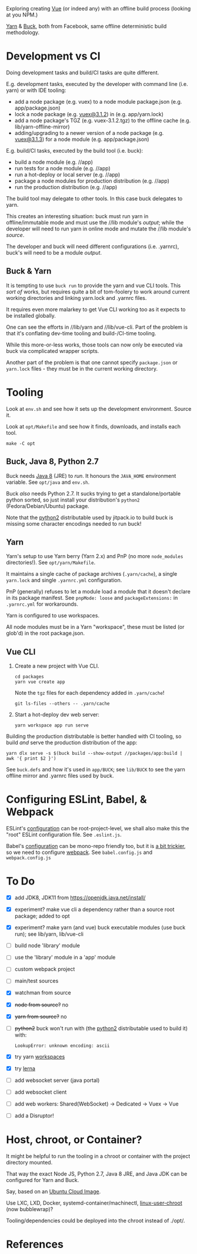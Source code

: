 
Exploring creating [Vue][6] (or indeed any) with an offline build process (looking at you NPM.) 

[Yarn][2] & [Buck][1], both from Facebook, same offline deterministic build methodology.

# Development vs CI

Doing development tasks and build/CI tasks are quite different.

E.g. development tasks, executed by the developer with command line (i.e. yarn) or with IDE tooling:
- add a node package (e.g. vuex) to a node module package.json (e.g. app/package.json)
- lock a node package (e.g. vuex@3.1.2) in (e.g. app/yarn.lock) 
- add a node package's TGZ (e.g. vuex-3.1.2.tgz) to the offline cache (e.g. lib/yarn-offline-mirror)
- adding/upgrading to a newer version of a node package (e.g. vuex@3.1.3) for a node module (e.g. app/package.json)

E.g. build/CI tasks, executed by the build tool (i.e. buck):
- build a node module (e.g. //app)
- run tests for a node module (e.g. //app)
- run a hot-deploy or local server (e.g. //app)
- package a node modules for production distribution (e.g. //app)
- run the production distribution (e.g. //app)

The build tool may delegate to other tools. In this case buck delegates to yarn.

This creates an interesting situation: buck must run yarn in offline/immutable mode and must use the //lib module's 
_output_; while the developer will need to run yarn in online mode and mutate the //lib module's _source_.

The developer and buck will need different configurations (i.e. .yarnrc), buck's will need to be a module _output_.

## Buck & Yarn

It is tempting to use `buck run` to provide the yarn and vue CLI tools. This _sort of_ works, but requires quite
a bit of tom-foolery to work around current working directories and linking yarn.lock and .yarnrc files.

It requires even more malarkey to get Vue CLI working too as it expects to be installed globally.  

One can see the efforts in //lib/yarn and //lib/vue-cli. Part of the problem is that it's conflating dev-time
tooling and build-/CI-time tooling. 

While this more-or-less works, those tools can now only be executed via buck via complicated wrapper scripts.

Another part of the problem is that one cannot specify `package.json` or `yarn.lock` files - they must be in the 
current working directory.

# Tooling

Look at `env.sh` and see how it sets up the development environment. Source it. 

Look at `opt/Makefile` and see how it finds, downloads, and installs each tool. 

    make -C opt

## Buck, Java 8, Python 2.7

Buck needs [Java 8][13] (JRE) to _run_. It honours the `JAVA_HOME` environment variable. See `opt/java` and `env.sh`.

Buck *also* needs Python 2.7. It sucks trying to get a standalone/portable python sorted, so just install your 
distribution's `python2` (Fedora/Debian/Ubuntu) package. 

Note that the [python2][14] distributable used by jitpack.io to build buck is missing some character encodings needed to 
run buck!

## Yarn

Yarn's setup to use Yarn berry (Yarn 2.x) and PnP (no more `node_modules` directories!). See `opt/yarn/Makefile`. 

It maintains a single cache of package archives (`.yarn/cache`), a single `yarn.lock` and single `.yarnrc.yml` 
configuration.

PnP (generally) refuses to let a module load a module that it doesn't declare in its package manifest.
See `pnpMode: loose` and `packageExtensions:` in `.yarnrc.yml` for workarounds.

Yarn is configured to use workspaces.

All node modules must be in a Yarn "workspace", these must be listed (or glob'd) in the root package.json.

## Vue CLI

1. Create a new project with Vue CLI.

       cd packages
       yarn vue create app

   Note the `tgz` files for each dependency added in `.yarn/cache`!

       git ls-files --others -- .yarn/cache 
   
3. Start a hot-deploy dev web server:

       yarn workspace app run serve

Building the production distributable is better handled with CI tooling, so build *and* serve the production 
distribution of the app:

    yarn dlx serve -s $(buck build --show-output //packages/app:build | awk '{ print $2 }')

See `buck.defs` and how it's used in `app/BUCK`; see `lib/BUCK` to see the yarn offline mirror and .yarnrc files used 
by buck.  

# Configuring ESLint, Babel, & Webpack

ESLint's [configuration][10] can be root-project-level, we shall also make this the "root" ESLint configuration file.
See `.eslint.js`.

Babel's [configuration][11] can be mono-repo friendly too, but it is [a bit trickier][15], so we need to configure 
[webpack][12]. See `babel.config.js` and `webpack.config.js`

# To Do

- [x] add JDK8, JDK11 from https://openjdk.java.net/install/ 
- [x] experiment? make vue cli a dependency rather than a source root package; added to opt
- [x] experiment? make yarn (and vue) buck executable modules (use buck run); see lib/yarn, lib/vue-cli
- [ ] build node 'library' module
- [ ] use the 'library' module in a 'app' module
- [ ] custom webpack project
- [ ] main/test sources
- [x] watchman from source
- [x] ~~node from source?~~ no
- [x] ~~yarn from source?~~ no
- [ ] ~~python2~~ buck won't run with (the [python2][14] distributable used to build it) with:
      
      LookupError: unknown encoding: ascii

- [x] try yarn [workspaces][17]
- [x] try [lerna][16]

- [ ] add websocket server (java portal)
- [ ] add websocket client
- [ ] add web workers: Shared(WebSocket) -> Dedicated -> Vuex -> Vue
- [ ] add a Disruptor!

# Host, chroot, or Container?

It might be helpful to run the tooling in a chroot or container with the project directory mounted.

That way the exact Node JS, Python 2.7, Java 8 JRE, and Java JDK can be configured for Yarn and Buck.

Say, based on an [Ubuntu Cloud Image][4]. 

Use LXC, LXD, Docker, systemd-container/machinectl, [linux-user-chroot][7] (now bubblewrap)?

Tooling/dependencies could be deployed into the chroot instead of ./opt/.

# References

[1]: https://buck.build/
[2]: https://classic.yarnpkg.com/en/docs
[3]: https://classic.yarnpkg.com/blog/2016/11/24/offline-mirror/
[4]: http://cloud-images.ubuntu.com/minimal/releases/bionic/release/
[5]: https://cli.vuejs.org/
[6]: https://vuejs.org/
[7]: http://manpages.ubuntu.com/manpages/bionic/man8/linux-user-chroot.8.html
[8]: https://cli.vuejs.org/guide/plugins-and-presets.html#preset-plugin-versioning
[9]: https://cli.vuejs.org/guide/creating-a-project.html#pulling-2-x-templates-legacy
[10]: https://eslint.org/docs/user-guide/configuring#configuration-file-formats
[11]: https://babeljs.io/docs/en/config-files#monorepos
[12]: https://babeljs.io/docs/en/config-files#webpack
[13]: https://jdk.java.net/java-se-ri/8-MR3
[14]: https://jitpack.io/com/github/facebook/buck/v2019.10.17.01/build.log
[15]: https://medium.com/botify-labs/lessons-learned-in-2-years-with-a-javascript-react-monorepo-526e2154d5f1
[16]: https://lerna.js.org/
[17]: https://classic.yarnpkg.com/en/docs/workspaces
[18]: https://github.com/slanatech/vue-monorepo-boilerplate